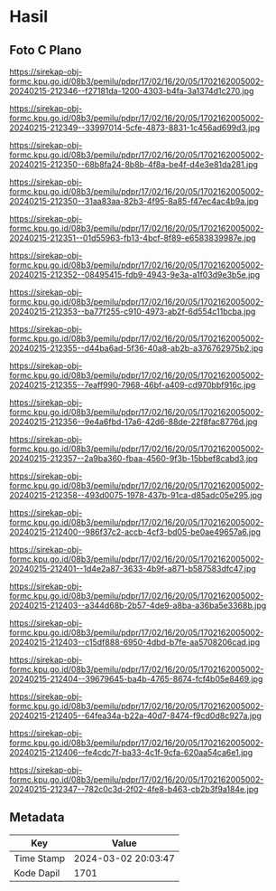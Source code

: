 # Hasil

## Foto C Plano

https://sirekap-obj-formc.kpu.go.id/08b3/pemilu/pdpr/17/02/16/20/05/1702162005002-20240215-212346--f27181da-1200-4303-b4fa-3a1374d1c270.jpg

https://sirekap-obj-formc.kpu.go.id/08b3/pemilu/pdpr/17/02/16/20/05/1702162005002-20240215-212349--33997014-5cfe-4873-8831-1c456ad699d3.jpg

https://sirekap-obj-formc.kpu.go.id/08b3/pemilu/pdpr/17/02/16/20/05/1702162005002-20240215-212350--68b8fa24-8b8b-4f8a-be4f-d4e3e81da281.jpg

https://sirekap-obj-formc.kpu.go.id/08b3/pemilu/pdpr/17/02/16/20/05/1702162005002-20240215-212350--31aa83aa-82b3-4f95-8a85-f47ec4ac4b9a.jpg

https://sirekap-obj-formc.kpu.go.id/08b3/pemilu/pdpr/17/02/16/20/05/1702162005002-20240215-212351--01d55963-fb13-4bcf-8f89-e6583839987e.jpg

https://sirekap-obj-formc.kpu.go.id/08b3/pemilu/pdpr/17/02/16/20/05/1702162005002-20240215-212352--08495415-fdb9-4943-9e3a-a1f03d9e3b5e.jpg

https://sirekap-obj-formc.kpu.go.id/08b3/pemilu/pdpr/17/02/16/20/05/1702162005002-20240215-212353--ba77f255-c910-4973-ab2f-6d554c11bcba.jpg

https://sirekap-obj-formc.kpu.go.id/08b3/pemilu/pdpr/17/02/16/20/05/1702162005002-20240215-212355--d44ba6ad-5f36-40a8-ab2b-a376762975b2.jpg

https://sirekap-obj-formc.kpu.go.id/08b3/pemilu/pdpr/17/02/16/20/05/1702162005002-20240215-212355--7eaff990-7968-46bf-a409-cd970bbf916c.jpg

https://sirekap-obj-formc.kpu.go.id/08b3/pemilu/pdpr/17/02/16/20/05/1702162005002-20240215-212356--9e4a6fbd-17a6-42d6-88de-22f8fac8776d.jpg

https://sirekap-obj-formc.kpu.go.id/08b3/pemilu/pdpr/17/02/16/20/05/1702162005002-20240215-212357--2a9ba360-fbaa-4560-9f3b-15bbef8cabd3.jpg

https://sirekap-obj-formc.kpu.go.id/08b3/pemilu/pdpr/17/02/16/20/05/1702162005002-20240215-212358--493d0075-1978-437b-91ca-d85adc05e295.jpg

https://sirekap-obj-formc.kpu.go.id/08b3/pemilu/pdpr/17/02/16/20/05/1702162005002-20240215-212400--986f37c2-accb-4cf3-bd05-be0ae49657a6.jpg

https://sirekap-obj-formc.kpu.go.id/08b3/pemilu/pdpr/17/02/16/20/05/1702162005002-20240215-212401--1d4e2a87-3633-4b9f-a871-b587583dfc47.jpg

https://sirekap-obj-formc.kpu.go.id/08b3/pemilu/pdpr/17/02/16/20/05/1702162005002-20240215-212403--a344d68b-2b57-4de9-a8ba-a36ba5e3368b.jpg

https://sirekap-obj-formc.kpu.go.id/08b3/pemilu/pdpr/17/02/16/20/05/1702162005002-20240215-212403--c15df888-6950-4dbd-b7fe-aa5708206cad.jpg

https://sirekap-obj-formc.kpu.go.id/08b3/pemilu/pdpr/17/02/16/20/05/1702162005002-20240215-212404--39679645-ba4b-4765-8674-fcf4b05e8469.jpg

https://sirekap-obj-formc.kpu.go.id/08b3/pemilu/pdpr/17/02/16/20/05/1702162005002-20240215-212405--64fea34a-b22a-40d7-8474-f9cd0d8c927a.jpg

https://sirekap-obj-formc.kpu.go.id/08b3/pemilu/pdpr/17/02/16/20/05/1702162005002-20240215-212406--fe4cdc7f-ba33-4c1f-9cfa-620aa54ca6e1.jpg

https://sirekap-obj-formc.kpu.go.id/08b3/pemilu/pdpr/17/02/16/20/05/1702162005002-20240215-212347--782c0c3d-2f02-4fe8-b463-cb2b3f9a184e.jpg


## Metadata

| Key        | Value               |
| ---------- | ------------------- |
| Time Stamp | 2024-03-02 20:03:47 |
| Kode Dapil | 1701                |



